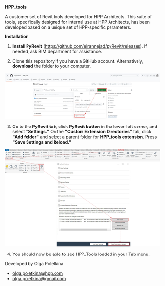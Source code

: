 **HPP_tools**

A customer set of Revit tools developed for HPP Architects. This suite of tools, specifically designed for internal use at HPP Architects, has been developed based on a unique set of HPP-specific parameters.

**Installation**

1. **Install PyRevit** (https://github.com/eirannejad/pyRevit/releases). If needed, ask BIM department for assistance.

2. Clone this repository if you have a GitHub account. Alternatively, **download** the folder to your computer.

![Alt text](downloads.png)

3. Go to the **PyRevit tab**, click **PyRevit button** in the lower-left corner, and select **"Settings."** On the **"Custom Extension Directories"** tab, click **"Add folder"** and select a parent folder for **HPP_tools extension**. Press **"Save Settings and Reload."**

![Alt text](instructions.png)

4. You should now be able to see HPP_Tools loaded in your Tab menu.

Developed by Olga Poletkina 

- olga.poletkina@hpp.com
- olga.poletkina@gmail.com